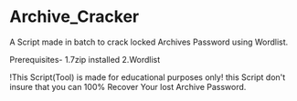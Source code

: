 # Archive_Cracker
A Script made in batch to crack locked Archives Password using Wordlist.

Prerequisites-
1.7zip installed 
2.Wordlist

!This Script(Tool) is made for educational purposes only! this Script don't insure that you can 100% Recover Your lost Archive Password.
